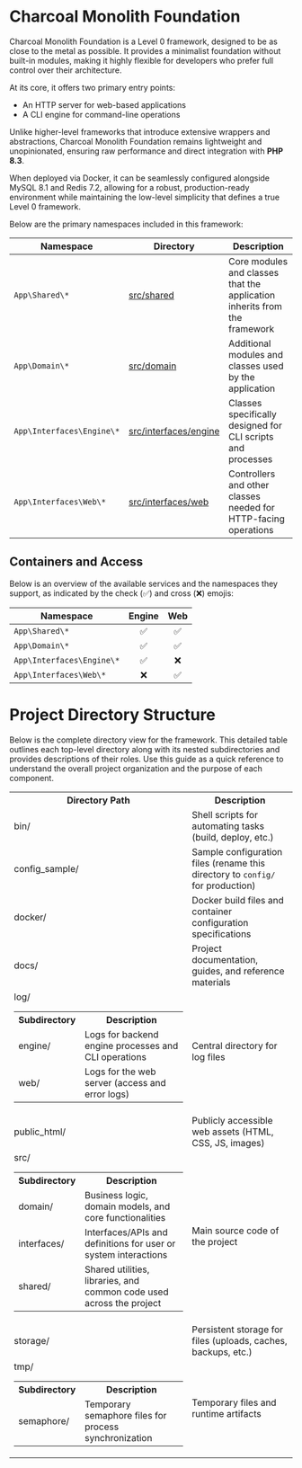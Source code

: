 # Charcoal Monolith Foundation

Charcoal Monolith Foundation is a Level 0 framework, designed to be as close to the metal as possible. 
It provides a minimalist foundation without built-in modules, making it highly flexible for developers who prefer 
full control over their architecture.

At its core, it offers two primary entry points:

 - An HTTP server for web-based applications
 - A CLI engine for command-line operations

Unlike higher-level frameworks that introduce extensive wrappers and abstractions, 
Charcoal Monolith Foundation remains lightweight and unopinionated, ensuring raw performance and direct integration with **PHP 8.3**.

When deployed via Docker, it can be seamlessly configured alongside MySQL 8.1 and Redis 7.2, allowing for a robust, production-ready environment while maintaining the low-level simplicity that defines a true Level 0 framework.

Below are the primary namespaces included in this framework:

| Namespace                 | Directory                                            | Description                                                               |
|---------------------------|------------------------------------------------------|---------------------------------------------------------------------------|
| `App\Shared\*`            | [src/shared](../../app/shared)                       | Core modules and classes that the application inherits from the framework |
| `App\Domain\*`            | [src/domain](../../app/domain)                       | Additional modules and classes used by the application                    |
| `App\Interfaces\Engine\*` | [src/interfaces/engine](../../app/sapi/engine) | Classes specifically designed for CLI scripts and processes               |
| `App\Interfaces\Web\*`    | [src/interfaces/web](../../app/sapi/web)       | Controllers and other classes needed for HTTP-facing operations           |

## Containers and Access

Below is an overview of the available services and the namespaces they support, as indicated by the check (✅) and
cross (❌) emojis:

| Namespace                 | Engine | Web |
|---------------------------|:------:|:---:|
| `App\Shared\*`            |   ✅    |  ✅  |
| `App\Domain\*`            |   ✅    |  ✅  |
| `App\Interfaces\Engine\*` |   ✅    |  ❌  |
| `App\Interfaces\Web\*`    |   ❌    |  ✅  |

# Project Directory Structure

Below is the complete directory view for the framework. This detailed table outlines each top-level directory along
with its nested subdirectories and provides descriptions of their roles. Use this guide as a quick reference to
understand the overall project organization and the purpose of each component.

<table>
  <tr>
    <th>Directory Path</th>
    <th>Description</th>
  </tr>
  <tr>
    <td>bin/</td>
    <td>Shell scripts for automating tasks (build, deploy, etc.)</td>
  </tr>
  <tr>
    <td>config_sample/</td>
    <td>Sample configuration files (rename this directory to <code>config/</code> for production)</td>
  </tr>
  <tr>
    <td>docker/</td>
    <td>Docker build files and container configuration specifications</td>
  </tr>
  <tr>
    <td>docs/</td>
    <td>Project documentation, guides, and reference materials</td>
  </tr>
  <tr>
    <td>
      log/
      <table>
        <tr>
          <th>Subdirectory</th>
          <th>Description</th>
        </tr>
        <tr>
          <td>engine/</td>
          <td>Logs for backend engine processes and CLI operations</td>
        </tr>
        <tr>
          <td>web/</td>
          <td>Logs for the web server (access and error logs)</td>
        </tr>
      </table>
    </td>
    <td>Central directory for log files</td>
  </tr>
  <tr>
    <td>public_html/</td>
    <td>Publicly accessible web assets (HTML, CSS, JS, images)</td>
  </tr>
  <tr>
    <td>
      src/
      <table>
        <tr>
          <th>Subdirectory</th>
          <th>Description</th>
        </tr>
        <tr>
          <td>domain/</td>
          <td>Business logic, domain models, and core functionalities</td>
        </tr>
        <tr>
          <td>interfaces/</td>
          <td>Interfaces/APIs and definitions for user or system interactions</td>
        </tr>
        <tr>
          <td>shared/</td>
          <td>Shared utilities, libraries, and common code used across the project</td>
        </tr>
      </table>
    </td>
    <td>Main source code of the project</td>
  </tr>
  <tr>
    <td>storage/</td>
    <td>Persistent storage for files (uploads, caches, backups, etc.)</td>
  </tr>
  <tr>
    <td>
      tmp/
      <table>
        <tr>
          <th>Subdirectory</th>
          <th>Description</th>
        </tr>
        <tr>
          <td>semaphore/</td>
          <td>Temporary semaphore files for process synchronization</td>
        </tr>
      </table>
    </td>
    <td>Temporary files and runtime artifacts</td>
  </tr>
</table>
